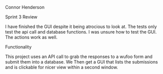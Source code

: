 Connor Henderson

Sprint 3 Review

I have finished the GUI despite it being atrocious to look at. The tests only test the api call and database functions. 
I was unsure how to test the GUI. The actions work as well. 

Functionality

This project uses an API call to grab the responses to a wufoo form and submit them into a database. We Then get a GUI
that lists the submissions and is clickable for  nicer view within a second window.